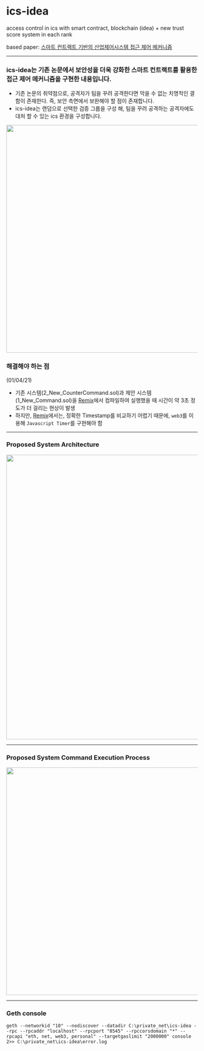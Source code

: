 # ics-idea
access control in ics with smart contract, blockchain (idea) + new trust score system in each rank

based paper: [스마트 컨트랙트 기반의 산업제어시스템 접근 제어 메커니즘](https://www.dbpia.co.kr/journal/articleDetail?nodeId=NODE08746293)

***

### ics-idea는 기존 논문에서 보안성을 더욱 강화한 스마트 컨트랙트를 활용한 접근 제어 메커니즘을 구현한 내용입니다. 
 - 기존 논문의 취약점으로, 공격자가 팀을 꾸려 공격한다면 막을 수 없는 치명적인 결함이 존재한다. 즉, 보안 측면에서 보완해야 할 점이 존재합니다.
 - ics-idea는 랜덤으로 선택한 검증 그룹을 구성 해, 팀을 꾸려 공격하는 공격자에도 대처 할 수 있는 ics 환경을 구성합니다.
 
<div>
  <img width="600" src="https://user-images.githubusercontent.com/59510222/103611837-77cb4200-4f66-11eb-9c76-4411ee780c66.png">
</div>

### 해결해야 하는 점 
(01/04/21)
  - 기존 시스템(2_New_CounterCommand.sol)과 제안 시스템(1_New_Command.sol)을 [Remix](https://remix.ethereum.org)에서 컴파일하여 실행했을 때
    시간이 약 3초 정도가 더 걸리는 현상이 발생
  - 하지만, [Remix](https://remix.ethereum.org)에서는, 정확한 Timestamp를 비교하기 어렵기 때문에, `web3`를 이용해 `Javascript Timer`를 구현해야 함
***
### Proposed System Architecture
<div>
  <img width="750" src="https://user-images.githubusercontent.com/59510222/103141113-e0c6e480-4732-11eb-8446-8ace1ff65863.png">
</div>

***
### Proposed System Command Execution Process 
<div>
  <img width="600" src="https://user-images.githubusercontent.com/59510222/103154513-158e7680-47db-11eb-8e2c-cdd1ed9b89a8.png">
</div>

***
### Geth console
```
geth --networkid "10" --nodiscover --datadir C:\private_net\ics-idea --rpc --rpcaddr "localhost" --rpcport "8545" --rpccorsdomain "*" --rpcapi "eth, net, web3, personal" --targetgaslimit "2000000" console 2>> C:\private_net\ics-idea\error.log
```

